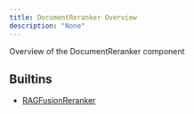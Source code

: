 ```yaml
---
title: DocumentReranker Overview
description: "None"
---
```

Overview of the DocumentReranker component
## Builtins
* [RAGFusionReranker](/docs/components/ragfusionreranker/ragfusionreranker/)